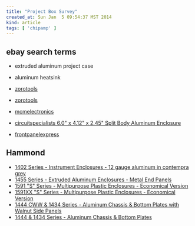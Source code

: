 ```yaml
---
title: "Project Box Survey"
created_at: Sun Jan  5 09:54:37 MST 2014
kind: article
tags: [ 'chipamp' ]
---
```


## ebay search terms

* extruded aluminum project case
* aluminum heatsink

* [zorotools](http://www.zorotools.com/g/Enclosure/00010556/)
* [zorotools](http://www.zorotools.com/g/Enclosures-Aluminum/00102653/)
* [mcmelectronics](http://www.mcmelectronics.com/product/BUD-INDUSTRIES-AC-423-/28-8621)
* [circuitspecialists 6.0" x 4.12" x 2.45" Split Body Aluminum Enclosure](http://www.circuitspecialists.com/4012h-6.html)
* [frontpanelexpress](http://www.frontpanelexpress.com/)

## Hammond

* [1402 Series - Instrument Enclosures - 12 gauge aluminum in contempra grey](http://www.hammondmfg.com/dwg10.htm)
* [1455 Series - Extruded Aluminum Enclosures - Metal End Panels](http://www.hammondmfg.com/1455.htm)
* [1591 "S" Series - Multipurpose Plastic Enclosures - Economical Version](http://www.hammondmfg.com/dwg2p.htm)
* [1591XX "S" Series - Multipurpose Plastic Enclosures - Economical Version](http://www.hammondmfg.com/dwg2XXS.htm)
* [1444 CWW & 1434 Series - Aluminum Chassis & Bottom Plates with Walnut Side Panels](http://www.hammondmfg.com/dwg21CWW.htm)
* [1444 & 1434 Series - Aluminum Chassis & Bottom Plates](http://www.hammondmfg.com/dwg21.htm)


